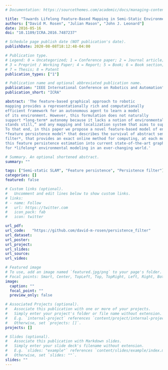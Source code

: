 ```yaml
---
# Documentation: https://sourcethemes.com/academic/docs/managing-content/

title: "Towards Lifelong Feature-Based Mapping in Semi-Static Environments"
authors: ["David M. Rosen", "Julian Mason", "John J. Leonard"]
date: 2016-05-16
doi: "10.1109/ICRA.2016.7487237"

# Schedule page publish date (NOT publication's date).
publishDate: 2020-08-08T18:12:48-04:00

# Publication type.
# Legend: 0 = Uncategorized; 1 = Conference paper; 2 = Journal article;
# 3 = Preprint / Working Paper; 4 = Report; 5 = Book; 6 = Book section;
# 7 = Thesis; 8 = Patent
publication_types: ["1"]

# Publication name and optional abbreviated publication name.
publication: "IEEE International Conference on Robotics and Automation"
publication_short: "ICRA"

abstract: 'The feature-based graphical approach to robotic
mapping provides a representationally rich and computationally
efficient framework for an autonomous agent to learn a model
of its environment. However, this formulation does not naturally
support *long-term* autonomy because it lacks a notion of environmental change.  In reality, "everything changes and nothing
stands still,” and any mapping and localization system that aims to support truly persistent autonomy must be similarly adaptive.
To that end, in this paper we propose a novel feature-based model of environmental evolution over time. Our approach is based upon the development of an expressive probabilistic generative
*feature persistence model* that describes the survival of abstract semi-static environmental features over time. We show that this model admits a recursive Bayesian estimator, the *persistence
filter*, that provides an exact online method for computing, at each moment in time, an explicit Bayesian belief over the persistence of each feature in the environment. By incorporating
this feature persistence estimation into current state-of-the-art graphical mapping techniques, we obtain a flexible, computationally efficient, and information-theoretically rigorous framework
for *lifelong* environmental modeling in an ever-changing world.'

# Summary. An optional shortened abstract.
summary: ""

tags: ["Semi-static SLAM", "Feature persistence", "Persistence filter"]
categories: []
featured: false

# Custom links (optional).
#   Uncomment and edit lines below to show custom links.
# links:
# - name: Follow
#   url: https://twitter.com
#   icon_pack: fab
#   icon: twitter

url_pdf:
url_code:   "https://github.com/david-m-rosen/persistence_filter"
url_dataset:
url_poster:
url_project:
url_slides:
url_source:
url_video:

# Featured image
# To use, add an image named `featured.jpg/png` to your page's folder. 
# Focal points: Smart, Center, TopLeft, Top, TopRight, Left, Right, BottomLeft, Bottom, BottomRight.
image:
  caption: ""
  focal_point: ""
  preview_only: false

# Associated Projects (optional).
#   Associate this publication with one or more of your projects.
#   Simply enter your project's folder or file name without extension.
#   E.g. `internal-project` references `content/project/internal-project/index.md`.
#   Otherwise, set `projects: []`.
projects: []

# Slides (optional).
#   Associate this publication with Markdown slides.
#   Simply enter your slide deck's filename without extension.
#   E.g. `slides: "example"` references `content/slides/example/index.md`.
#   Otherwise, set `slides: ""`.
slides: ""
---
```

